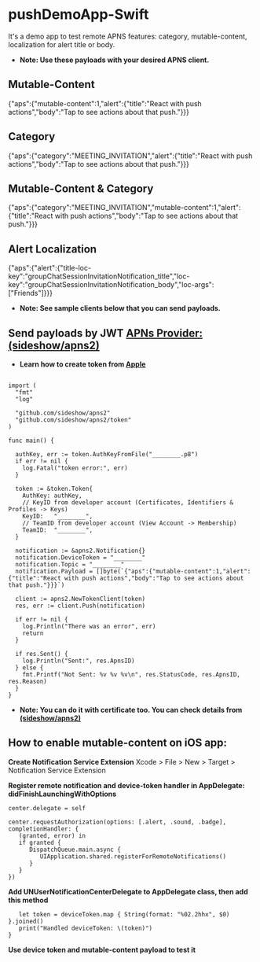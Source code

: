 # pushDemoApp-Swift
It's a demo app to test remote APNS features: category, mutable-content, localization for alert title or body.

- **Note: Use these payloads with your desired APNS client.**

## Mutable-Content
{"aps":{"mutable-content":1,"alert":{"title":"React with push actions","body":"Tap to see actions about that push."}}}

## Category
{"aps":{"category":"MEETING_INVITATION","alert":{"title":"React with push actions","body":"Tap to see actions about that push."}}}

## Mutable-Content & Category
{"aps":{"category":"MEETING_INVITATION","mutable-content":1,"alert":{"title":"React with push actions","body":"Tap to see actions about that push."}}}

## Alert Localization
{"aps":{"alert":{"title-loc-key":"groupChatSessionInvitationNotification_title","loc-key":"groupChatSessionInvitationNotification_body","loc-args":["Friends"]}}}

- **Note: See sample clients below that you can send payloads.**

## Send payloads by JWT [APNs Provider:(sideshow/apns2)](https://github.com/sideshow/apns2)

- **Learn how to create token from [Apple](https://developer.apple.com/documentation/usernotifications/setting_up_a_remote_notification_server/establishing_a_token-based_connection_to_apns)**

```package main

import (
  "fmt"
  "log"

  "github.com/sideshow/apns2"
  "github.com/sideshow/apns2/token"
)

func main() {

  authKey, err := token.AuthKeyFromFile("________.p8")
  if err != nil {
    log.Fatal("token error:", err)
  }

  token := &token.Token{
    AuthKey: authKey,
    // KeyID from developer account (Certificates, Identifiers & Profiles -> Keys)
    KeyID:   "________",
    // TeamID from developer account (View Account -> Membership)
    TeamID:  "________",
  }

  notification := &apns2.Notification{}
  notification.DeviceToken = "________"
  notification.Topic = "________"
  notification.Payload = []byte(`{"aps":{"mutable-content":1,"alert":{"title":"React with push actions","body":"Tap to see actions about that push."}}}`)

  client := apns2.NewTokenClient(token)
  res, err := client.Push(notification)

  if err != nil {
    log.Println("There was an error", err)
    return
  }

  if res.Sent() {
    log.Println("Sent:", res.ApnsID)
  } else {
    fmt.Printf("Not Sent: %v %v %v\n", res.StatusCode, res.ApnsID, res.Reason)
  } 
}
```
- **Note: You can do it with certificate too. You can check details from [(sideshow/apns2)](https://github.com/sideshow/apns2)**

## How to enable mutable-content on iOS app:

**Create Notification Service Extension**
Xcode > File > New > Target > Notification Service Extension

**Register remote notification and device-token handler in AppDelegate: didFinishLaunchingWithOptions**
```let center = UNUserNotificationCenter.current()
center.delegate = self
        
center.requestAuthorization(options: [.alert, .sound, .badge], completionHandler: {
   (granted, error) in
   if granted {
      DispatchQueue.main.async {
         UIApplication.shared.registerForRemoteNotifications()
      }
   }
})
```

**Add UNUserNotificationCenterDelegate to AppDelegate class, then add this method**
```func application(_ application: UIApplication, didRegisterForRemoteNotificationsWithDeviceToken deviceToken: Data) {
   let token = deviceToken.map { String(format: "%02.2hhx", $0) }.joined()
   print("Handled deviceToken: \(token)")
}
```

**Use device token and mutable-content payload to test it**
